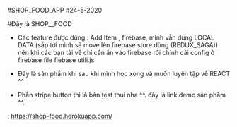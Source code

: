 #SHOP_FOOD_APP
#24-5-2020

#Đây là SHOP__FOOD

 + Các feature được dùng : Add Item , firebase, mình vẫn dùng LOCAL DATA (sắp tới mình sẽ move lên firebase store dùng (REDUX_SAGA))
 nên khi các bạn tải về chỉ cần ấn vào firebase rồi chỉnh cái config ở firebase file fiebase utili.js

 + Đây là sản phẩm khi sau khi mình học xong và muốn luyện tập về REACT ^^
 + Phần stripe button thì là bản test thui nha ^^.
đây là link demo sản phẩm ^^. 

:  https://shop-food.herokuapp.com/
